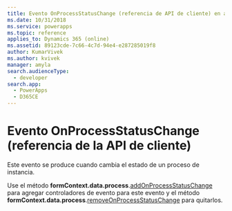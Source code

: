 ```yaml
---
title: Evento OnProcessStatusChange (referencia de API de cliente) en aplicaciones basadas en modelos | MicrosoftDocs
ms.date: 10/31/2018
ms.service: powerapps
ms.topic: reference
applies_to: Dynamics 365 (online)
ms.assetid: 89123cde-7c66-4c7d-94e4-e287285019f8
author: KumarVivek
ms.author: kvivek
manager: amyla
search.audienceType:
  - developer
search.app:
  - PowerApps
  - D365CE
---
```

# <a name="onprocessstatuschange-event-client-api-reference"></a>Evento OnProcessStatusChange (referencia de la API de cliente)



Este evento se produce cuando cambia el estado de un proceso de instancia. 

Use el método **formContext.data.process**.[addOnProcessStatusChange](../formContext-data-process/eventhandlers/addOnProcessStatusChange.md) para agregar controladores de evento para este evento y el método **formContext.data.process**.[removeOnProcessStatusChange](../formContext-data-process/eventhandlers/removeOnProcessStatusChange.md) para quitarlos. 




